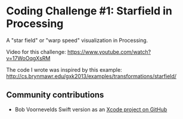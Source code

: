 # Coding Challenge #1: Starfield in Processing

A "star field" or "warp speed" visualization in Processing.

Video for this challenge: https://www.youtube.com/watch?v=17WoOqgXsRM

The code I wrote was inspired by this example: http://cs.brynmawr.edu/gxk2013/examples/transformations/starfield/

## Community contributions
* Bob Voornevelds Swift version as an [Xcode project on GitHub](https://github.com/bobvoorneveld/Coding-Challenges/tree/master/CC001-Starfield)
